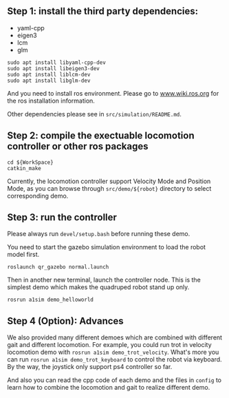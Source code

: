 ## Step 1: install the third party dependencies:

* yaml-cpp
* eigen3
* lcm
* glm

```
sudo apt install libyaml-cpp-dev
sudo apt install libeigen3-dev
sudo apt install liblcm-dev
sudo apt install libglm-dev
```

And you need to install ros environment. Please go to www.wiki.ros.org for the ros installation information.

Other dependencies please see in `src/simulation/README.md`.

## Step 2: compile the exectuable locomotion controller or other ros packages

```
cd ${WorkSpace}
catkin_make
```

Currently, the locomotion controller support Velocity Mode and Position Mode, as you can browse through `src/demo/${robot}` directory to select corresponding demo.

## Step 3: run the controller

Please always run `devel/setup.bash` before running these demo.

You need to start the gazebo simulation environment to load the robot model first.

```
roslaunch qr_gazebo normal.launch
```

Then in another new terminal, launch the controller node. This is the simplest demo which makes the quadruped robot stand up only.

```
rosrun a1sim demo_helloworld
```

## Step 4 (Option): Advances

We also provided many different demoes which are combined with different gait and different locomotion. For example, you could run trot in velocity locomotion demo with `rosrun a1sim demo_trot_velocity`. What's more you can run `rosrun a1sim demo_trot_keyboard` to control the robot via keyboard. By the way, the joystick only support ps4 controller so far.

And also you can read the cpp code of  each demo and the files in `config` to learn how to combine the locomotion and gait to realize different demo.
